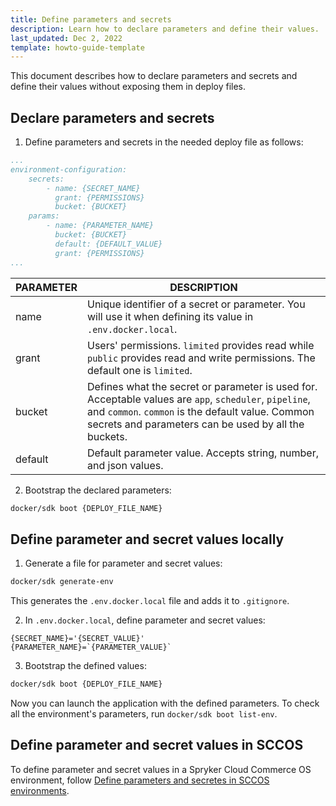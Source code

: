 ```yaml
---
title: Define parameters and secrets
description: Learn how to declare parameters and define their values.
last_updated: Dec 2, 2022
template: howto-guide-template
---
```


This document describes how to declare parameters and secrets and define their values without exposing them in deploy files.

## Declare parameters and secrets

1. Define parameters and secrets in the needed deploy file as follows:

```yaml
...
environment-configuration:
    secrets:
        - name: {SECRET_NAME}
          grant: {PERMISSIONS}
          bucket: {BUCKET}
    params:
        - name: {PARAMETER_NAME}
          bucket: {BUCKET}
          default: {DEFAULT_VALUE}
          grant: {PERMISSIONS}
...
```
| PARAMETER | DESCRIPTION |
| - | - |
| name | Unique identifier of a secret or parameter. You will use it when defining its value in `.env.docker.local`. |
| grant | Users' permissions. `limited` provides read while `public` provides read and write permissions. The default one is `limited`. |
| bucket | Defines what the secret or parameter is used for. Acceptable values are `app`, `scheduler`, `pipeline`, and `common`. `common` is the default value. Common secrets and parameters can be used by all the buckets. |
| default | Default parameter value. Accepts string, number, and json values. |

2. Bootstrap the declared parameters:

```bash
docker/sdk boot {DEPLOY_FILE_NAME}
```

## Define parameter and secret values locally

1. Generate a file for parameter and secret values:

```bash
docker/sdk generate-env
```

This generates the `.env.docker.local` file and adds it to `.gitignore`.

2. In `.env.docker.local`, define parameter and secret values:

```text
{SECRET_NAME}='{SECRET_VALUE}'
{PARAMETER_NAME}=`{PARAMETER_VALUE}`
```

3. Bootstrap the defined values:
```bash
docker/sdk boot {DEPLOY_FILE_NAME}
```

Now you can launch the application with the defined parameters. To check all the environment's parameters, run `docker/sdk boot list-env`.


## Define parameter and secret values in SCCOS

To define parameter and secret values in a Spryker Cloud Commerce OS environment, follow [Define parameters and secretes in SCCOS environments](/docs/cloud/dev/spryker-cloud-commerce-os/define-parameters-and-secrets-in-sccos-environments.html).
